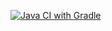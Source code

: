 [![Java CI with Gradle](https://github.com/IrinaChapurina/api-ci-task3/actions/workflows/gradle.yml/badge.svg?branch=main)](https://github.com/IrinaChapurina/api-ci-task3/actions/workflows/gradle.yml)
